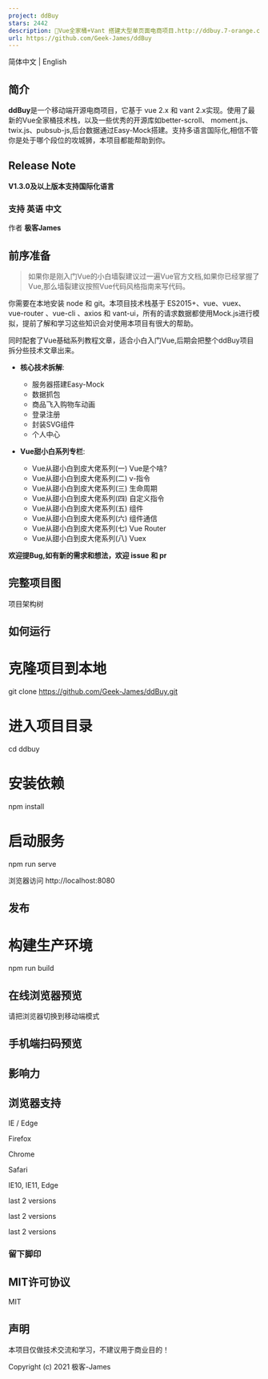 ```yaml
---
project: ddBuy
stars: 2442
description: 🎉Vue全家桶+Vant 搭建大型单页面电商项目.http://ddbuy.7-orange.cn
url: https://github.com/Geek-James/ddBuy
---
```


简体中文 | English

简介
--

**ddBuy**是一个移动端开源电商项目，它基于 vue 2.x 和 vant 2.x实现。使用了最新的Vue全家桶技术栈，以及一些优秀的开源库如better-scroll、 moment.js、twix.js、pubsub-js,后台数据通过Easy-Mock搭建。支持多语言国际化,相信不管你是处于哪个段位的攻城狮，本项目都能帮助到你。

Release Note
------------

**V1.3.0及以上版本支持国际化语言**

### 支持 英语 中文

作者 **极客James**

前序准备
----

> 如果你是刚入门Vue的小白墙裂建议过一遍Vue官方文档,如果你已经掌握了Vue,那么墙裂建议按照Vue代码风格指南来写代码。

你需要在本地安装 node 和 git。本项目技术栈基于 ES2015+、vue、vuex、vue-router 、vue-cli 、axios 和 vant-ui，所有的请求数据都使用Mock.js进行模拟，提前了解和学习这些知识会对使用本项目有很大的帮助。

同时配套了Vue基础系列教程文章，适合小白入门Vue,后期会把整个ddBuy项目拆分些技术文章出来。

-   **核心技术拆解**:
    
    -   服务器搭建Easy-Mock
    -   数据抓包
    -   商品飞入购物车动画
    -   登录注册
    -   封装SVG组件
    -   个人中心
-   **Vue甜小白系列专栏**:
    
    -   Vue从甜小白到皮大佬系列(一) Vue是个啥?
    -   Vue从甜小白到皮大佬系列(二) v-指令
    -   Vue从甜小白到皮大佬系列(三) 生命周期
    -   Vue从甜小白到皮大佬系列(四) 自定义指令
    -   Vue从甜小白到皮大佬系列(五) 组件
    -   Vue从甜小白到皮大佬系列(六) 组件通信
    -   Vue从甜小白到皮大佬系列(七) Vue Router
    -   Vue从甜小白到皮大佬系列(八) Vuex

**欢迎提Bug,如有新的需求和想法，欢迎 issue 和 pr**

完整项目图
-----

项目架构树

如何运行
----

# 克隆项目到本地
git clone https://github.com/Geek-James/ddBuy.git

# 进入项目目录
cd ddbuy

# 安装依赖
npm install

# 启动服务
npm run serve

浏览器访问 http://localhost:8080

发布
--

# 构建生产环境
npm run build

在线浏览器预览
-------

请把浏览器切换到移动端模式

手机端扫码预览
-------

影响力
---

浏览器支持
-----

  
IE / Edge

  
Firefox

  
Chrome

  
Safari

IE10, IE11, Edge

last 2 versions

last 2 versions

last 2 versions

### 留下脚印

MIT许可协议
-------

MIT

声明
--

本项目仅做技术交流和学习，不建议用于商业目的！

Copyright (c) 2021 极客-James
